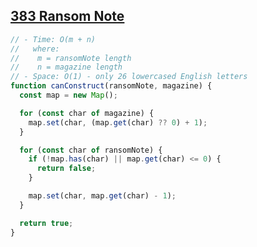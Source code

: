 ## [383 Ransom Note](https://leetcode.com/problems/ransom-note/description)

<!-- notecardId: 1759099339622 -->

```js
// - Time: O(m + n)
//   where:
//    m = ransomNote length
//    n = magazine length
// - Space: O(1) - only 26 lowercased English letters
function canConstruct(ransomNote, magazine) {
  const map = new Map();

  for (const char of magazine) {
    map.set(char, (map.get(char) ?? 0) + 1);
  }

  for (const char of ransomNote) {
    if (!map.has(char) || map.get(char) <= 0) {
      return false;
    }

    map.set(char, map.get(char) - 1);
  }

  return true;
}
```
